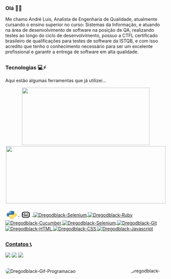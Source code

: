 ### Olá 👋🏽
Me chamo André Luis, Analista de Engenharia de Qualidade, atualmente cursando o ensino superior no curso: Sistemas da Informação, e atuando na área de desenvolvimento de software na posição de QA, realizando testes ao longo do ciclo de desenvolvimento, possuo a CTFL certificado brasileiro de qualificações para testes de software da ISTQB, e com isso acredito que tenho o conhecimento necessário para ser um excelente profissional e garantir a entrega de software em alta qualidade.
##

### Tecnologias 💻⚡
Aqui estão algumas ferramentas que já utilizei...
<div align="center">
  <a href="https://github.com/Dregodblack">
<!--   layout commits/PR´s -->
  <img height="180em" width="400em" src="https://github-readme-stats.vercel.app/api?username=Dregodblack&&layout=compact&rank_icon=github&theme=chartreuse-dark&include_all_commits=true&count_private=true"/>
<!--   layout ferramentas -->
  <img height="180em" width="500em" src="https://github-readme-stats.vercel.app/api/top-langs/?username=Dregodblack&repo=github-readme-stats&theme=chartreuse-dark&hide_progress=true"/>
</div> 


<div style="display: inline_block"><br>
<!-- Listagem de icons -->
  <a href ="https://www.python.org/" ><img align="center" alt="Dregodblack-Python" height="30" width="40" src="https://raw.githubusercontent.com/devicons/devicon/master/icons/python/python-original.svg"/>
  <a href ="https://robotframework.org/" ><img align="center" alt="Dregodblack-RobotFramework" height="30" width="40" src="https://raw.githubusercontent.com/vscode-icons/vscode-icons/master/icons/file_type_robotframework.svg?sanitize=true"/>
  <a href ="https://www.selenium.dev/" ><img align="center" alt="Dregodblack-Selenium" height="30" width="40" src="https://cdn.jsdelivr.net/gh/devicons/devicon/icons/selenium/selenium-original.svg"/>
  <a href ="https://www.ruby-lang.org/pt/" ><img align="center" alt="Dregodblack-Ruby" height="30" width="40" src="https://cdn.jsdelivr.net/gh/devicons/devicon/icons/ruby/ruby-original.svg"/>
  <a href ="https://cucumber.io/" ><img align="center" alt="Dregodblack-Cucumber" height="30" width="40" src="https://cdn.jsdelivr.net/gh/devicons/devicon/icons/cucumber/cucumber-plain.svg"/>
  <a href ="https://code.visualstudio.com/?wt.mc_id=DX_841432" ><img align="center" alt="Dregodblack-Selenium" height="30" width="40" src="https://cdn.jsdelivr.net/gh/devicons/devicon/icons/vscode/vscode-original-wordmark.svg"/>
  <a href ="https://git-scm.com/" ><img align="center" alt="Dregodblack-Git" height="30" width="40" src="https://cdn.jsdelivr.net/gh/devicons/devicon/icons/git/git-plain.svg"/>
  <a href ="https://developer.mozilla.org/pt-BR/docs/Web/HTML" ><img align="center" alt="Dregodblack-HTML" height="30" width="40" src="https://cdn.jsdelivr.net/gh/devicons/devicon@latest/icons/html5/html5-original.svg"/>
  <a href ="https://developer.mozilla.org/pt-BR/docs/Web/CSS" ><img align="center" alt="Dregodblack-CSS" height="30" width="40" src="https://cdn.jsdelivr.net/gh/devicons/devicon@latest/icons/css3/css3-original.svg"/>
  <a href ="https://developer.mozilla.org/pt-BR/docs/Web/JavaScript" ><img align="center" alt="Dregodblack-Javascript" height="30" width="40" src="https://cdn.jsdelivr.net/gh/devicons/devicon@latest/icons/javascript/javascript-original.svg"/>
</div> 

##
    
### Contatos 📞
<div align="left">
<!--   Links de contatos -->
  <a alt="Dregodblack-Email" href ="mailto:nascimento.andreluis18@gmail.com" ><img src="https://img.shields.io/badge/-Gmail-%23333?style=for-the-badge&logo=gmail&logoColor=white" target="_blank"></a>
  <a alt="Dregodblack-Linkedin" href= "https://www.linkedin.com/in/andr%C3%A9-luis-94baa220a/" target="_blank"><img src="https://img.shields.io/badge/-LinkedIn-%230077B5?style=for-the-badge&logo=linkedin&logoColor=white" target="_blank"></a> 
  <a alt="Dregodblack-Whatssapp" href= "https://wa.me/qr/2D2GIABFAQ5NC1" target="_blank"><img src="https://img.shields.io/badge/WhatsApp-25D366?style=for-the-badge&logo=whatsapp&logoColor=white" target="_blank"></a>
</div>

##

<div> 
<!-- gif cobrinha -->
<img align="right" alt="Dregodblack-Gif" height="150" style="border-radius:50px;" src="https://media.discordapp.net/attachments/796134895663054858/1054269836068405258/Git.gif?width=406&height=406"/>
</div>
   
<div>
  <!-- gif Programação -->
  <img align="center" alt="Dregodblack-Gif-Programacao" width="1100" height="200" style="border-radius:50px;" src="https://media1.tenor.com/m/8a4RLpiWkIQAAAAC/nft.gif" />
</div>
